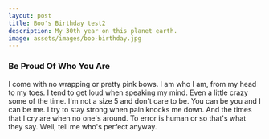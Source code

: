 ```yaml
---
layout: post
title: Boo's Birthday test2
description: My 30th year on this planet earth.
image: assets/images/boo-birthday.jpg
---
```


### Be Proud Of Who You Are

I come with no wrapping or pretty pink bows. 
I am who I am, from my head to my toes. 
I tend to get loud when speaking my mind. 
Even a little crazy some of the time. 
I'm not a size 5 and don't care to be. 
You can be you and I can be me. 
I try to stay strong when pain knocks me down. 
And the times that I cry are when no one's around. 
To error is human or so that's what they say. 
Well, tell me who's perfect anyway.
